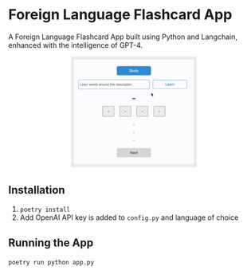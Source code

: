 # Foreign Language Flashcard App

A Foreign Language Flashcard App built using Python and Langchain, enhanced with the intelligence of GPT-4.

<div style="display:block;margin:auto;height:50%;width:50%">
  <img src="app-preview.gif">
</div>

## Installation

1. `poetry install`
2. Add OpenAI API key is added to `config.py` and language of choice

## Running the App

`poetry run python app.py`
